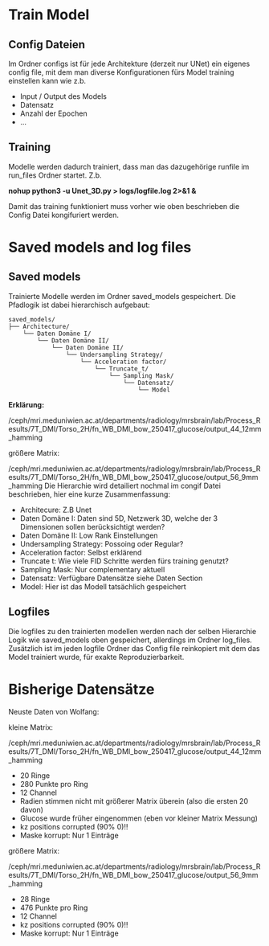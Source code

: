 # Train Model

## Config Dateien

Im Ordner configs ist für jede Architekture (derzeit nur UNet) ein eigenes config file, mit dem man diverse Konfigurationen fürs Model training einstellen kann wie z.b. 

- Input / Output des Models
- Datensatz
- Anzahl der Epochen
- ...

## Training

Modelle werden dadurch trainiert, dass man das dazugehörige runfile im run_files Ordner startet. Z.b.

**nohup python3 -u Unet_3D.py > logs/logfile.log 2>&1 &** 

Damit das training funktioniert muss vorher wie oben beschrieben die Config Datei kongifuriert werden.

# Saved models and log files

## Saved models

Trainierte Modelle werden im Ordner saved_models gespeichert. Die Pfadlogik ist dabei hierarchisch aufgebaut:

```
saved_models/
├── Architecture/
    └── Daten Domäne I/
        └── Daten Domäne II/
            └── Daten Domäne II/
                └── Undersampling Strategy/
                    └── Acceleration factor/
                        └── Truncate_t/
                            └── Sampling Mask/
                                └── Datensatz/
                                    └── Model

```
**Erklärung:**

/ceph/mri.meduniwien.ac.at/departments/radiology/mrsbrain/lab/Process_Results/7T_DMI/Torso_2H/fn_WB_DMI_bow_250417_glucose/output_44_12mm_hamming

größere Matrix: 

/ceph/mri.meduniwien.ac.at/departments/radiology/mrsbrain/lab/Process_Results/7T_DMI/Torso_2H/fn_WB_DMI_bow_250417_glucose/output_56_9mm_hamming
Die Hierarchie wird detailiert nochmal im congif Datei beschrieben, hier eine kurze Zusammenfassung:

- Architecure: Z.B Unet
- Daten Domäne I: Daten sind 5D, Netzwerk 3D, welche der 3 Dimensionen sollen berücksichtigt werden?
- Daten Domäne II: Low Rank Einstellungen
- Undersampling Strategy: Possoing oder Regular?
- Acceleration factor: Selbst erklärend
- Truncate t: Wie viele FID Schritte werden fürs training genutzt?
- Sampling Mask: Nur complementary aktuell
- Datensatz: Verfügbare Datensätze siehe Daten Section
- Model: Hier ist das Modell tatsächlich gespeichert


## Logfiles 

Die logfiles zu den trainierten modellen werden nach der selben Hierarchie Logik wie saved_models oben gespeichert, allerdings im Ordner log_files. Zusätzlich ist im jeden logfile Ordner das Config file reinkopiert mit dem das Model trainiert wurde, für exakte Reproduzierbarkeit.



# Bisherige Datensätze

Neuste Daten von Wolfang:

kleine Matrix: 

/ceph/mri.meduniwien.ac.at/departments/radiology/mrsbrain/lab/Process_Results/7T_DMI/Torso_2H/fn_WB_DMI_bow_250417_glucose/output_44_12mm_hamming

- 20 Ringe
- 280 Punkte pro Ring
- 12 Channel
- Radien stimmen nicht mit größerer Matrix überein (also die ersten 20 davon)
- Glucose wurde früher eingenommen (eben vor kleiner Matrix Messung)
- kz positions corrupted (90% 0)!!
- Maske korrupt: Nur 1 Einträge

größere Matrix: 

/ceph/mri.meduniwien.ac.at/departments/radiology/mrsbrain/lab/Process_Results/7T_DMI/Torso_2H/fn_WB_DMI_bow_250417_glucose/output_56_9mm_hamming

- 28 Ringe
- 476 Punkte pro Ring
- 12 Channel
- kz positions corrupted (90% 0)!!
- Maske korrupt: Nur 1 Einträge
